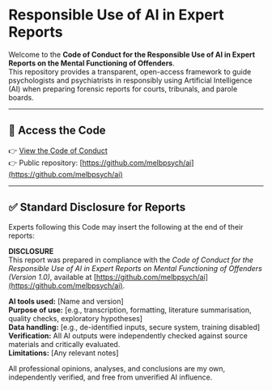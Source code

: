 # Responsible Use of AI in Expert Reports

Welcome to the **Code of Conduct for the Responsible Use of AI in Expert Reports on the Mental Functioning of Offenders**.  
This repository provides a transparent, open-access framework to guide psychologists and psychiatrists in responsibly using Artificial Intelligence (AI) when preparing forensic reports for courts, tribunals, and parole boards.  

---

## 📑 Access the Code

👉 [View the Code of Conduct](./CODE_OF_CONDUCT.md)  
👉 Public repository: [https://github.com/melbpsych/ai](https://github.com/melbpsych/ai)  

---

## ✅ Standard Disclosure for Reports

Experts following this Code may insert the following at the end of their reports:  

**DISCLOSURE**  
This report was prepared in compliance with the *Code of Conduct for the Responsible Use of AI in Expert Reports on Mental Functioning of Offenders (Version 1.0)*, available at [https://github.com/melbpsych/ai](https://github.com/melbpsych/ai).  

**AI tools used:** [Name and version]  
**Purpose of use:** [e.g., transcription, formatting, literature summarisation, quality checks, exploratory hypotheses]  
**Data handling:** [e.g., de-identified inputs, secure system, training disabled]  
**Verification:** All AI outputs were independently checked against source materials and critically evaluated.  
**Limitations:** [Any relevant notes]  

All professional opinions, analyses, and conclusions are my own, independently verified, and free from unverified AI influence.
